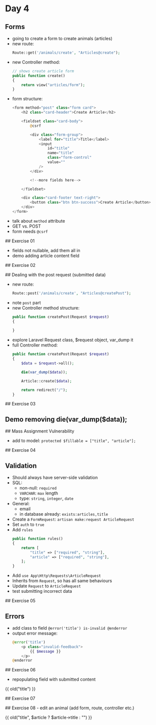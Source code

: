 # Day 4

## Forms
- going to create a form to create animals (articles)
- new route:
    ```php
    Route::get('/animals/create', "Articles@create");
    ```
- new Controller method:
    ```php
    // shows create article form
    public function create()
    {
        return view("articles/form");
    }
    ```
- form structure:
    ```php
    <form method="post" class="form card">
        <h2 class="card-header">Create Article</h2>

        <fieldset class="card-body">
            @csrf

            <div class="form-group">
                <label for="title">Title</label>
                <input
                    id="title"
                    name="title"
                    class="form-control"
                    value=""
                />
            </div>

            <!--more fields here-->

        </fieldset>

        <div class="card-footer text-right">
            <button class="btn btn-success">Create Article</button>
        </div>
    </form>
    ```
- talk about `method` attribute
- GET vs. POST
- form needs `@csrf`

## Exercise 01

- fields not nullable, add them all in
- demo adding article content field

## Exercise 02

## Dealing with the post request (submitted data)
- new route:
    ```php
    Route::post('/animals/create', "Articles@createPost");
    ```
- note `post` part
- new Controller method structure:
    ```php
    public function createPost(Request $request)
    {
        
    }
    ```
- explore Laravel Request class, $request object, var_dump it
- full Controller method:
    ```php
    public function createPost(Request $request)
    {
        $data = $request->all();

        die(var_dump($data));

        Article::create($data);

        return redirect("/");
    }
    ```

## Exercise 03

## Demo removing die(var_dump($data));

## Mass Assignment Vulnerability
- add to model:
    `protected $fillable = ["title", "article"];`

## Exercise 04

## Validation
- Should always have server-side validation
- SQL:
    - non-null: `required`
    - `VARCHAR`: `max` length
    - type: `string`, `integer`, `date`
- General:
    - email
    - in database already: `exists:articles,title`
- Create a `FormRequest`: `artisan make:request ArticleRequest`
- Set `auth` to `true`
- Add `rules`
    ```php
    public function rules()
    {
        return [
            "title" => ["required", "string"],
            "article" => ["required", "string"],
        ];
    }
    ```
- Add `use App\Http\Requests\ArticleRequest`
- Inherits from `Request`, so has all same behaviours
- Update `Request` to `ArticleRequest`
- test submitting incorrect data

## Exercise 05

## Errors
- add class to field `@error('title') is-invalid @enderror`
- output error message:
    ```php
    @error('title')
        <p class="invalid-feedback">
            {{ $message }}
        </p>
    @enderror
    ```

## Exercise 06

- repopulating field with submitted content

{{ old("title") }}

## Exercise 07

## Exercise 08 - edit an animal (add form, route, controller etc.)

{{ old("title", $article ? $article->title : "") }}